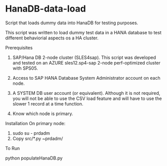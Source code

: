 # HanaDB-data-load
Script that loads dummy data into HanaDB for testing purposes.

This script was written to load dummy test data in a HANA database to
test different behaviorial aspects os a HA cluster.

Prerequisites
1) SAP/Hana DB 2-node cluster (SLES4sap).  This script was developed and tested on 
   an AZURE sles12.sp4-sap 2-node perf-optimized cluster with SPS05.

2) Access to SAP HANA Database System Administrator account on each node.
3) A SYSTEM DB user account (or equivalent). Although it is not required, you will not be able to use the CSV load feature and will have to use the slower 1 record at a time function.
4) Know which node is primary.

Installation
On primary node:
1) sudo su - prdadm    
2) Copy src/*.py ~prdadm/

To Run

python populateHanaDB.py

